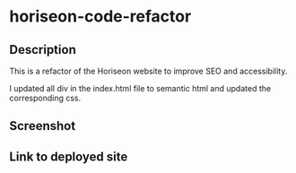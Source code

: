 # horiseon-code-refactor

## Description

This is a refactor of the Horiseon website to improve SEO and accessibility.

I updated all div in the index.html file to semantic html and updated the corresponding css.
## Screenshot

## Link to deployed site